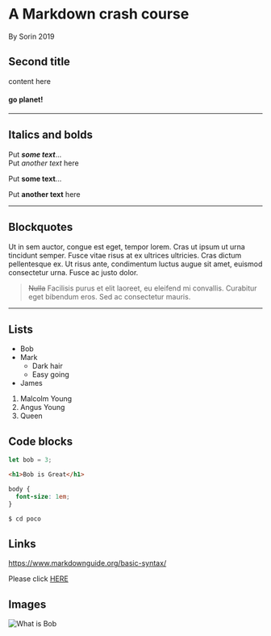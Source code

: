 # A Markdown crash course
By Sorin 2019

## Second title
content here

#### go planet!

---


## Italics and bolds
Put ***some text***...<br>
Put _another text_ here

Put **some text**...

Put __another text__ here

---

## Blockquotes
Ut in sem auctor, congue est eget, tempor lorem. Cras ut ipsum ut urna tincidunt semper. Fusce vitae risus at ex ultrices ultricies.
Cras dictum pellentesque ex. Ut risus ante, condimentum luctus augue sit amet, euismod consectetur urna. Fusce ac justo dolor.

> ~~Nulla~~ Facilisis purus et elit laoreet, eu eleifend mi convallis. Curabitur eget bibendum eros. Sed ac consectetur mauris.

---

## Lists
- Bob
- Mark
  - Dark hair
  - Easy going
- James

1. Malcolm Young
2. Angus Young
3. Queen

## Code blocks
```js
let bob = 3;
```

```html
<h1>Bob is Great</h1>
```

```css
body {
  font-size: 1em;
}
```

```sh
$ cd poco
```

## Links
https://www.markdownguide.org/basic-syntax/

Please click [HERE](https://www.markdownguide.org/basic-syntax/)

## Images
![What is Bob](https://i.kym-cdn.com/photos/images/newsfeed/001/508/139/07b.jpg)





